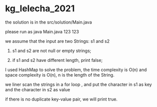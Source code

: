 # kg_lelecha_2021

the solution is in the src/solution/Main.java

please run as java Main.java 123 123

we assume that the input are two Strings: s1 and s2

1.  s1 and s2 are not null or empty strings;

2. if s1 and s2 have different length, print false;

I used HashMap to solve the problem, the time complexity is O(n) and space complexity is O(n), n is the length of the String.

we liner scan the strings in a for loop , and put the character in s1 as key and the character in s2 as value

if there is no duplicate key-value pair, we will print true.


